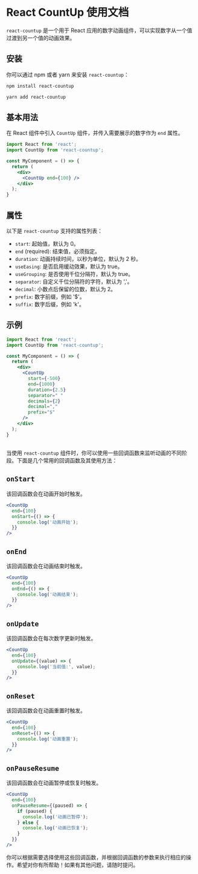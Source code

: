 # React CountUp 使用文档

`react-countup` 是一个用于 React 应用的数字动画组件，可以实现数字从一个值过渡到另一个值的动画效果。

## 安装

你可以通过 npm 或者 yarn 来安装 `react-countup`：

```bash
npm install react-countup
```

```bash
yarn add react-countup
```

## 基本用法

在 React 组件中引入 `CountUp` 组件，并传入需要展示的数字作为 `end` 属性。

```jsx
import React from 'react';
import CountUp from 'react-countup';

const MyComponent = () => {
  return (
    <div>
      <CountUp end={100} />
    </div>
  );
}
```

## 属性

以下是 `react-countup` 支持的属性列表：

- `start`: 起始值，默认为 0。
- `end` (required): 结束值，必须指定。
- `duration`: 动画持续时间，以秒为单位，默认为 2 秒。
- `useEasing`: 是否启用缓动效果，默认为 true。
- `useGrouping`: 是否使用千位分隔符，默认为 true。
- `separator`: 自定义千位分隔符的字符，默认为 ','。
- `decimal`: 小数点后保留的位数，默认为 2。
- `prefix`: 数字前缀，例如 '$'。
- `suffix`: 数字后缀，例如 'k'。

## 示例

```jsx
import React from 'react';
import CountUp from 'react-countup';

const MyComponent = () => {
  return (
    <div>
      <CountUp
        start={-500}
        end={1000}
        duration={2.5}
        separator=" "
        decimals={2}
        decimal=","
        prefix="$"
      />
    </div>
  );
}
```

##

当使用 `react-countup` 组件时，你可以使用一些回调函数来监听动画的不同阶段。下面是几个常用的回调函数及其使用方法：

## `onStart`

该回调函数会在动画开始时触发。

```jsx
<CountUp
  end={100}
  onStart={() => {
    console.log('动画开始');
  }}
/>
```

## `onEnd`

该回调函数会在动画结束时触发。

```jsx
<CountUp
  end={100}
  onEnd={() => {
    console.log('动画结束');
  }}
/>
```

## `onUpdate`

该回调函数会在每次数字更新时触发。

```jsx
<CountUp
  end={100}
  onUpdate={(value) => {
    console.log('当前值:', value);
  }}
/>
```

## `onReset`

该回调函数会在动画重置时触发。

```jsx
<CountUp
  end={100}
  onReset={() => {
    console.log('动画重置');
  }}
/>
```

## `onPauseResume`

该回调函数会在动画暂停或恢复时触发。

```jsx
<CountUp
  end={100}
  onPauseResume={(paused) => {
    if (paused) {
      console.log('动画已暂停');
    } else {
      console.log('动画已恢复');
    }
  }}
/>
```

你可以根据需要选择使用这些回调函数，并根据回调函数的参数来执行相应的操作。希望对你有所帮助！如果有其他问题，请随时提问。

